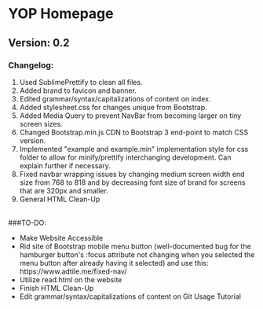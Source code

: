 # YOP Homepage

## Version: 0.2

### Changelog:
<ol>
<li>Used SublimePrettify to clean all files.</li>
<li>Added brand to favicon and banner.</li>
<li>Edited grammar/syntax/capitalizations of content on index.</li>
<li>Added stylesheet.css for changes unique from Bootstrap.</li>
<li>Added Media Query to prevent NavBar from becoming larger on tiny screen sizes.</li>
<li>Changed Bootstrap.min.js CDN to Bootstrap 3 end-point to match CSS version.</li>
<li>Implemented "example and example.min" implementation style for css folder to allow for minify/prettify interchanging development. Can explain further if necessary.</li>
<li>Fixed navbar wrapping issues by changing medium screen width end size from 768 to 818 and by decreasing font size of brand for screens that are 320px and smaller.</li>
<li>General HTML Clean-Up</li>
</ol>
<br>
###TO-DO:
<ul>
<li>Make Website Accessible</li>
<li>Rid site of Bootstrap mobile menu button (well-documented bug for the hamburger button's :focus attribute not changing when you selected the menu button after already having it selected) and use this: https://www.adtile.me/fixed-nav/</li>
<li>Utilize read.html on the website</li>
<li>Finish HTML Clean-Up</li>
<li>Edit grammar/syntax/capitalizations of content on Git Usage Tutorial</li>
</ul>
